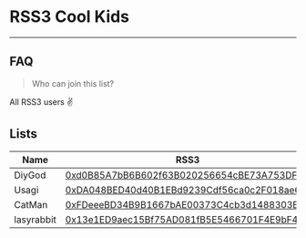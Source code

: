 # RSS3 Cool Kids
---
## FAQ

> Who can join this list?

All RSS3 users ✌️

## Lists

| Name | RSS3 | Intro |
| --   | --  | --   |
|DiyGod|[0xd0B85A7bB6B602f63B020256654cBE73A753DFC4](https://rss3scan.io/address/0xd0B85A7bB6B602f63B020256654cBE73A753DFC4)| --   |
|Usagi|[0xDA048BED40d40B1EBd9239Cdf56ca0c2F018ae65](https://rss3scan.io/address/0xDA048BED40d40B1EBd9239Cdf56ca0c2F018ae65)| --   |
|CatMan| [0xFDeeeBD34B9B1667bAE00373C4cb3d1488303EB4](https://rss3scan.io/address/0xFDeeeBD34B9B1667bAE00373C4cb3d1488303EB4)| --   |
|lasyrabbit|[0x13e1ED9aec15Bf75AD081fB5E5466701F4E9bF4B](https://rss3scan.io/address/0xFDeeeBD34B9B1667bAE00373C4cb3d1488303EB4)| --   |
